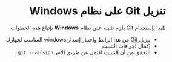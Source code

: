 <div dir=rtl >

# تنزيل Git على نظام Windows
للبدأ بإستخدام Git يلزم تثبيته على نظام **Windows** بإتباع هذه الخطوات
-  [تنزيل Git](https://git-scm.com/downloads) من هذا الرابط واختيار إصدار windows المناسب لجهازك 
- إكمال اجراءات التثبيت 
- التحقق من أن التثبيت اكتمل عن طريق الأمر `git --version` 
</div>